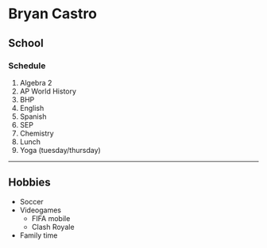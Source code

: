 # Bryan Castro

## School

### Schedule

1. Algebra 2
2. AP World History
3. BHP
4. English
5. Spanish
6. SEP
7. Chemistry
8. Lunch
9. Yoga (tuesday/thursday)

---

## Hobbies

* Soccer
* Videogames
    * FIFA mobile
    * Clash Royale
* Family time

